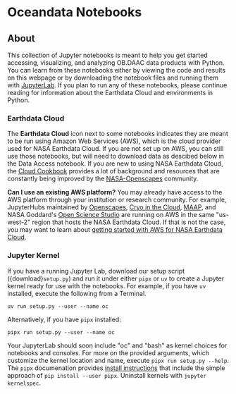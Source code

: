 # Oceandata Notebooks

## About

This collection of Jupyter notebooks is meant to help you get started accessing, visualizing, and analyzing
OB.DAAC data products with Python. You can learn from these notebooks either by viewing the code and results on this
webpage or by downloading the notebook files and running them with [JupyterLab][jupyterlab]. If you
plan to run any of these notebooks, please continue reading for information about the Earthdata Cloud and environments in Python.

### Earthdata Cloud

The **Earthdata Cloud** icon next to some notebooks indicates they are meant to be run using Amazon Web Services (AWS), which is the cloud provider used for NASA Earthdata Cloud. If you are not set up on AWS, you can still use those notebooks, but will need to download data as descibed below in the Data Access notebook. If you are new to using NASA Earthdata Cloud, the [Cloud Cookbook][cookbook] provides a lot of background and resources that are constantly being improved by the [NASA-Openscapes][openscapes] community.

**Can I use an existing AWS platform?** You may already have access to the AWS platform through your institution or research community. For example, JupyterHubs maintained by [Openscapes][openscapes-hub], [Cryo in the Cloud][cryocloud], [MAAP][maap], and NASA Goddard's [Open Science Studio][oss] are running on AWS in the same "us-west-2" region that hosts the NASA Earthdata Cloud. If that is not the case, you may want to learn about [getting started with AWS for NASA Earthdata Cloud][edcloud].

### Jupyter Kernel

If you have a running Jupyter Lab, download our setup script ({download}`setup.py`) and
run it under either `pipx` or `uv` to create a Jupyter kernel ready for use with the notebooks. For
example, if you have `uv` installed, execute the following from a Terminal.
```
uv run setup.py --user --name oc
```
Alternatively, if you have `pipx` installed:
```
pipx run setup.py --user --name oc
```
Your JupyterLab should soon include "oc" and "bash" as kernel choices for notebooks and
consoles. For more on the provided arguments, which customize the kernel location and name,
execute `pipx run setup.py --help`. The `pipx` documenation provides
[install instructions](https://pipx.pypa.io/stable/installation/) that include the
simple approach of `pip install --user pipx`. Uninstall kernels with `jupyter kernelspec`.


[tutorials]: https://oceancolor.gsfc.nasa.gov/resources/docs/tutorials/
[jupyterlab]: https://jupyter.org/
[cookbook]: https://nasa-openscapes.github.io/earthdata-cloud-cookbook/
[openscapes]: https://nasa-openscapes.github.io/
[openscapes-hub]: https://openscapes.2i2c.cloud/
[cryocloud]: https://hub.cryointhecloud.com/
[maap]: https://scimaap.net/
[oss]: https://oss.smce.nasa.gov/
[edcloud]: https://www.earthdata.nasa.gov/learn/webinars-and-tutorials/cloud-primer-amazon-web-services
[conda-env]: https://conda.io/projects/conda/en/latest/user-guide/tasks/manage-environments.html#creating-an-environment-from-an-environment-yml-file
[nb_conda_kernels]: https://github.com/anaconda/nb_conda_kernels
[conda-kernel]: https://ipython.readthedocs.io/en/stable/install/kernel_install.html#kernels-for-different-environments
